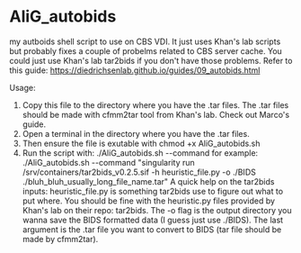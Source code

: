 # AliG_autobids
 my autboids shell script to use on CBS VDI. It just uses Khan's lab scripts but probably fixes a couple of probelms related to CBS server cache. You could just use Khan's lab tar2bids if you don't have those problems. Refer to this guide: https://diedrichsenlab.github.io/guides/09_autobids.html  

Usage:
1. Copy this file to the directory where you have the .tar files. The .tar files should be made with cfmm2tar tool from Khan's lab. Check out Marco's guide.
2. Open a terminal in the directory where you have the .tar files.
3. Then ensure the file is exutable with chmod +x AliG_autobids.sh
4. Run the script with: ./AliG_autobids.sh --command <your tar2bids command>
       for example:  ./AliG_autobids.sh --command "singularity run /srv/containers/tar2bids_v0.2.5.sif -h heuristic_file.py -o ./BIDS ./bluh_bluh_usually_long_file_name.tar"
       A quick help on the tar2bids inputs: heuristic_file.py is something tar2bids use to figure out what to put where. You should be fine with the heuristic.py files provided
       by Khan's lab on their repo: tar2bids. The -o flag is the output directory you wanna save the BIDS formatted data (I guess just use ./BIDS). 
       The last argument is the .tar file you want to convert to BIDS (tar file should be made by cfmm2tar).
